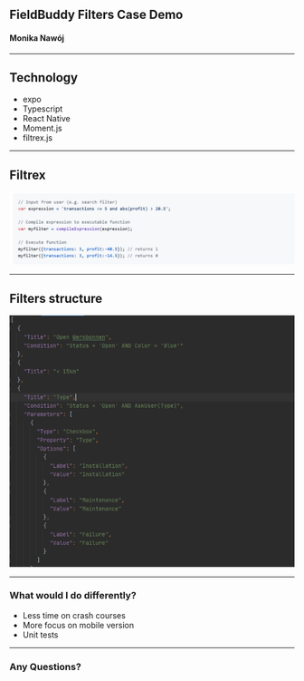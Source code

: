 ## FieldBuddy Filters Case Demo
#### Monika Nawój

---

## Technology

* expo
* Typescript
* React Native
* Moment.js
* filtrex.js

---
## Filtrex

<img src="./assets/filtrex.PNG"/>


---
## Filters structure
<img src="./assets/filters.PNG"/>

---
### What would I do differently?
* Less time on crash courses
* More focus on mobile version
* Unit tests

---
### Any Questions?


